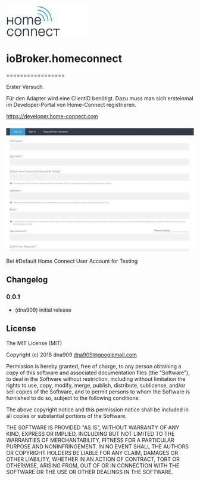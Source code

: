 ![Logo](admin/homeconnect.png)
# ioBroker.homeconnect
=================

Erster Versuch. 

Für den Adapter wird eine ClientID benötigt. Dazu muss man sich ersteinmal im Developer-Portal von Home-Connect registrieren.

https://developer.home-connect.com

![Screenshot](img/registrierung1.JPG)

Bei #Default Home Connect User Account for Testing



## Changelog


### 0.0.1
* (dna909) initial release

## License
The MIT License (MIT)

Copyright (c) 2018 dna909 <dna909@googlemail.com>

Permission is hereby granted, free of charge, to any person obtaining a copy
of this software and associated documentation files (the "Software"), to deal
in the Software without restriction, including without limitation the rights
to use, copy, modify, merge, publish, distribute, sublicense, and/or sell
copies of the Software, and to permit persons to whom the Software is
furnished to do so, subject to the following conditions:

The above copyright notice and this permission notice shall be included in
all copies or substantial portions of the Software.

THE SOFTWARE IS PROVIDED "AS IS", WITHOUT WARRANTY OF ANY KIND, EXPRESS OR
IMPLIED, INCLUDING BUT NOT LIMITED TO THE WARRANTIES OF MERCHANTABILITY,
FITNESS FOR A PARTICULAR PURPOSE AND NONINFRINGEMENT. IN NO EVENT SHALL THE
AUTHORS OR COPYRIGHT HOLDERS BE LIABLE FOR ANY CLAIM, DAMAGES OR OTHER
LIABILITY, WHETHER IN AN ACTION OF CONTRACT, TORT OR OTHERWISE, ARISING FROM,
OUT OF OR IN CONNECTION WITH THE SOFTWARE OR THE USE OR OTHER DEALINGS IN
THE SOFTWARE.
